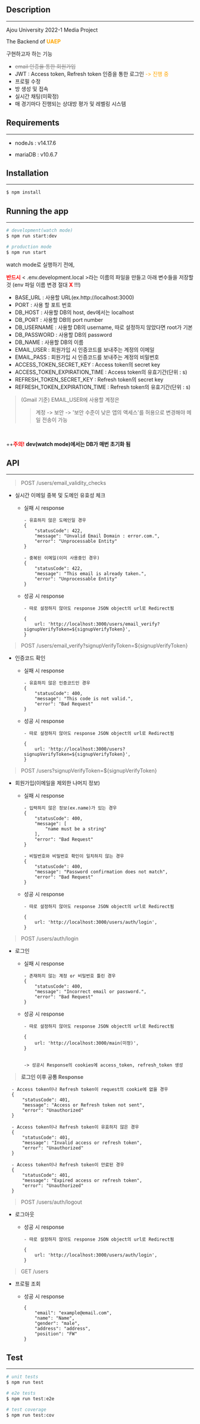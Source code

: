 ## Description

---

Ajou University 2022-1 Media Project

The Backend of <span style="color:orange">**UAEP**</span>

구현하고자 하는 기능

- <span style="color:gray">~~email 인증을 통한 회원가입~~</spqn>
- JWT : Access token, Refresh token 인증을 통한 로그인 <span style="color:orange">-> 진행 중</span>
- 프로필 수정
- 방 생성 및 접속
- 실시간 채팅(미확정)
- 매 경기마다 진행되는 상대방 평가 및 레벨링 시스템

<!-- [Nest](https://github.com/nestjs/nest) framework TypeScript starter repository. -->

## Requirements

---

- nodeJs : v14.17.6

- mariaDB : v10.6.7

## Installation

---

```bash
$ npm install
```

## Running the app

---

```bash
# development(watch mode)
$ npm run start:dev

# production mode
$ npm run start
```

watch mode로 실행하기 전에,

<span style="color:red">**반드시**</span> < .env.development.local >라는 이름의 파일을 만들고 아래 변수들을 저장할 것 (env 파일 이름 변경 절대 <span style="color:red">**X**</span> !!!)

- BASE_URL : 사용할 URL(ex.http://localhost:3000)
- PORT : 사용 할 포트 번호
- DB_HOST : 사용할 DB의 host, dev에서는 localhost
- DB_PORT : 사용할 DB의 port number
- DB_USERNAME : 사용할 DB의 username, 따로 설정하지 않았다면 root가 기본
- DB_PASSWORD : 사용할 DB의 password
- DB_NAME : 사용할 DB의 이름
- EMAIL_USER : 회원가입 시 인증코드를 보내주는 계정의 이메일
- EMAIL_PASS : 회원가입 시 인증코드를 보내주는 계정의 비밀번호
- ACCESS_TOKEN_SECRET_KEY : Access token의 secret key
- ACCESS_TOKEN_EXPIRATION_TIME : Access token의 유효기간(단위 : s)
- REFRESH_TOKEN_SECRET_KEY : Refresh token의 secret key
- REFRESH_TOKEN_EXPIRATION_TIME : Refresh token의 유효기간(단위 : s)

> (Gmail 기준) EMAIL_USER에 사용할 계정은
>
> > 계정 -> 보안 -> '보안 수준이 낮은 앱의 액세스'를 허용으로 변경해야 메일 전송이 가능

<br>

++**<span style="color:red">주의!</span>** **dev(watch mode)에서는 DB가 매번 초기화 됨**

## API

---

> POST /users/email_validity_checks

- 실시간 이메일 중복 및 도메인 유효성 체크

  - 실패 시 response

    ```
    - 유효하지 않은 도메인일 경우
    {
        "statusCode": 422,
        "message": "Unvalid Email Domain : error.com.",
        "error": "Unprocessable Entity"
    }

    - 중복된 이메일(이미 사용중인 경우)
    {
        "statusCode": 422,
        "message": "This email is already taken.",
        "error": "Unprocessable Entity"
    }
    ```

  - 성공 시 response

    ```
    - 따로 설정하지 않아도 response JSON object의 url로 Redirect됨

    {
        url: 'http://localhost:3000/users/email_verify?signupVerifyToken=${signupVerifyToken}',
    }
    ```

> POST /users/email_verify?signupVerifyToken=${signupVerifyToken}

- 인증코드 확인

  - 실패 시 response
    ```
    - 유효하지 않은 인증코드인 경우
    {
        "statusCode": 400,
        "message": "This code is not valid.",
        "error": "Bad Request"
    }
    ```
  - 성공 시 response

    ```
    - 따로 설정하지 않아도 response JSON object의 url로 Redirect됨

    {
        url: 'http://localhost:3000/users?signupVerifyToken=${signupVerifyToken}',
    }
    ```

> POST /users?signupVerifyToken=${signupVerifyToken}

- 회원가입(이메일을 제외한 나머지 정보)

  - 실패 시 response

    ```
    - 입력하지 않은 정보(ex.name)가 있는 경우
    {
        "statusCode": 400,
        "message": [
            "name must be a string"
        ],
        "error": "Bad Request"
    }

    - 비밀번호와 비밀번호 확인이 일치하지 않는 경우
    {
        "statusCode": 400,
        "message": "Password confirmation does not match",
        "error": "Bad Request"
    }
    ```

  - 성공 시 response

    ```
    - 따로 설정하지 않아도 response JSON object의 url로 Redirect됨

    {
        url: 'http://localhost:3000/users/auth/login',
    }
    ```

> POST /users/auth/login

- 로그인

  - 실패 시 response

    ```
    - 존재하지 않는 계정 or 비밀번호 틀린 경우
    {
        "statusCode": 400,
        "message": "Incorrect email or password.",
        "error": "Bad Request"
    }
    ```

  - 성공 시 response

    ```
    - 따로 설정하지 않아도 response JSON object의 url로 Redirect됨

    {
        url: 'http://localhost:3000/main(미정)',
    }


    -> 성공시 Response의 cookies에 access_token, refresh_token 생성
    ```

> **로그인 이후 공통 Response**

```
  - Access token이나 Refresh token이 request의 cookie에 없을 경우
  {
      "statusCode": 401,
      "message": "Access or Refresh token not sent",
      "error": "Unauthorized"
  }

  - Access token이나 Refresh token이 유효하지 않은 경우
  {
      "statusCode": 401,
      "message": "Invalid access or refresh token",
      "error": "Unauthorized"
  }

  - Access token이나 Refresh token이 만료된 경우
  {
      "statusCode": 401,
      "message": "Expired access or refresh token",
      "error": "Unauthorized"
  }
```

> POST /users/auth/logout

- 로그아웃

  - 성공 시 response

    ```
    - 따로 설정하지 않아도 response JSON object의 url로 Redirect됨

    {
        url: 'http://localhost:3000/users/auth/login',
    }
    ```

> GET /users

- 프로필 조회

  - 성공 시 response

    ```
    {
        "email": "example@email.com",
        "name": "Name",
        "gender": "male",
        "address": "address",
        "position": "FW"
    }
    ```

## Test

---

```bash
# unit tests
$ npm run test

# e2e tests
$ npm run test:e2e

# test coverage
$ npm run test:cov
```
